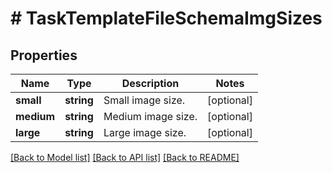 # # TaskTemplateFileSchemaImgSizes

## Properties

Name | Type | Description | Notes
------------ | ------------- | ------------- | -------------
**small** | **string** | Small image size. | [optional]
**medium** | **string** | Medium image size. | [optional]
**large** | **string** | Large image size. | [optional]

[[Back to Model list]](../../README.md#models) [[Back to API list]](../../README.md#endpoints) [[Back to README]](../../README.md)
